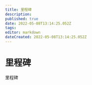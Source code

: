 ```yaml
---
title: 里程碑
description: 
published: true
date: 2022-05-08T13:14:25.052Z
tags: 
editor: markdown
dateCreated: 2022-05-08T13:14:25.052Z
---
```


# 里程碑
里程碑